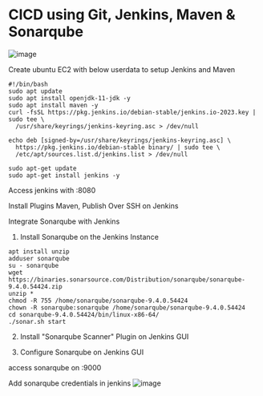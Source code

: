 # CICD using Git, Jenkins, Maven & Sonarqube

![image](https://github.com/tspoorthyreddy/CICD-with-Git-Jenkins-Ansible-K8s/assets/93954534/860eeddd-4019-4ef5-88dd-8cf6d1cfbd60)

Create ubuntu EC2 with below userdata to setup Jenkins and Maven
```
#!/bin/bash
sudo apt update
sudo apt install openjdk-11-jdk -y
sudo apt install maven -y
curl -fsSL https://pkg.jenkins.io/debian-stable/jenkins.io-2023.key | sudo tee \
  /usr/share/keyrings/jenkins-keyring.asc > /dev/null
  
echo deb [signed-by=/usr/share/keyrings/jenkins-keyring.asc] \
  https://pkg.jenkins.io/debian-stable binary/ | sudo tee \
  /etc/apt/sources.list.d/jenkins.list > /dev/null

sudo apt-get update
sudo apt-get install jenkins -y
```
Access jenkins with <server public ip>:8080

Install Plugins Maven, Publish Over SSH on Jenkins

Integrate Sonarqube with Jenkins
1. Install Sonarqube on the Jenkins Instance
```
apt install unzip
adduser sonarqube
su - sonarqube
wget https://binaries.sonarsource.com/Distribution/sonarqube/sonarqube-9.4.0.54424.zip
unzip *
chmod -R 755 /home/sonarqube/sonarqube-9.4.0.54424
chown -R sonarqube:sonarqube /home/sonarqube/sonarqube-9.4.0.54424
cd sonarqube-9.4.0.54424/bin/linux-x86-64/
./sonar.sh start
```
2. Install "Sonarqube Scanner" Plugin on Jenkins GUI
  
3. Configure Sonarqube on Jenkins GUI

access sonarqube on <server public ip>:9000

Add sonarqube credentials in jenkins
![image](https://github.com/tspoorthyreddy/CICD-with-Git-Jenkins-Ansible-K8s/assets/93954534/ab4877f7-d00f-4129-bab2-28ccb59e340c)


